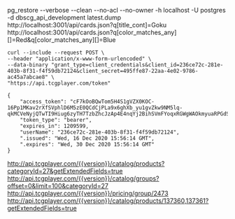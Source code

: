 pg_restore --verbose --clean --no-acl --no-owner -h localhost -U postgres -d dbscg_api_development latest.dump
http://localhost:3001/api/cards.json?q[title_cont]=Goku
http://localhost:3001/api/cards.json?q[color_matches_any][]=Red&q[color_matches_any][]=Blue

```
curl --include --request POST \
--header "application/x-www-form-urlencoded" \
--data-binary "grant_type=client_credentials&client_id=236ce72c-281e-403b-8f31-f4f59db72124&client_secret=495ffe87-22aa-4e02-9786-ac45a7abcae8" \
"https://api.tcgplayer.com/token"

{
    "access_token": "cF7kOoBQwTom5H4S1gVZX0KOC-16Pp1MKav2rXfSVphlD6M5zE0QCdCjPLa9x6ghXb_yu1gvZkw9NM5lq-qkMCVeNyjQTwTI9Hiug6zyTH7TzbZhcJzAp4E4nqYj2BihSVmFYoqxRGWgWAOkmyuaRPGdSFuiNBsAI8vOPPpIGeKqxxelQhOlpZljRGQVS3QHZ31VlRXAi5CmpU7MoKqMQ12lS6G2Y7isrHKAWxncOfWrJIrazBdc6R47ymI7x1_hYC1jSOS0nypQDWF3RbKSspXMS0YXcNYSYB4zHvmqhApBfLqZLsTQyCEiVIXaooZ1twyKKQ",
    "token_type": "bearer",
    "expires_in": 1209599,
    "userName": "236ce72c-281e-403b-8f31-f4f59db72124",
    ".issued": "Wed, 16 Dec 2020 15:56:14 GMT",
    ".expires": "Wed, 30 Dec 2020 15:56:14 GMT"
}
```

http://api.tcgplayer.com/{{version}}/catalog/products?categoryId=27&getExtendedFields=true
http://api.tcgplayer.com/{{version}}/catalog/groups?offset=0&limit=100&categoryId=27
http://api.tcgplayer.com/{{version}}/pricing/group/2473
http://api.tcgplayer.com/{{version}}/catalog/products/137360,137361?getExtendedFields=true